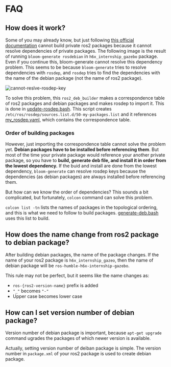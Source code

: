 # FAQ

## How does it work?

Some of you may already know, but just following [this official documentation](https://docs.ros.org/en/humble/How-To-Guides/Building-a-Custom-Debian-Package.html) cannot build private ros2 packages because it cannot resolve dependencies of private packages. The following image is the result of running `bloom-generate rosdebian` in `h6x_internship_gazebo` package. Even if you continue this, bloom-generate cannot resolve this dependency problem. This seems to be because `bloom-generate` tries to resolve dependencies with `rosdep`, and `rosdep` tries to find the dependencies with the name of the debian package (not the name of ros2 package).

![cannot-reslve-rosdep-key](./img/bloom-generate-cannot-resolve-rosdep-key.png)

To solve this problem, this `ros2_deb_builder` makes a correspondence table of ros2 packages and debian packages and makes rosdep to import it. This is done in [update-rosdep.bash](../script/update-rosdep.bash). This script creates `/etc/ros/rosdep/sources.list.d/50-my-packages.list` and it references [my_rosdep.yaml](../ws_humble/my_rosdep.yaml), which contains the correspondence table.

### Order of building packages

However, just importing the correspondence table cannot solve the problem yet. **Debian packages have to be installed before referencing them**. But most of the time your private package would reference your another private package, so you have to **build, generate deb file, and install it in order from the lowest dependency.** If the buid and install are done from the lowest dependency, `bloom-generate` can resolve rosdep keys because the dependencies (as debian packages) are always installed before referencing them.

But how can we know the order of dependencies? This sounds a bit complicated, but fortunately, `colcon` command can solve this problem.

`colcon list -tn` lists the names of packages in the topological ordering, and this is what we need to follow to build packages. [generate-deb.bash](../script/generate-deb.bash) uses this list to build.

## How does the name change from ros2 package to debian package?

After building debian packages, the name of the package changes. If the name of your ros2 package is `h6x_internship_gazeo`, then the name of debian package will be `ros-humble-h6x-internship-gazebo`.

This rule may not be perfect, but it seems like the name changes as:

- `ros-{ros2-version-name}` prefix is added
- `"_"` becomes `"-"`
- Upper case becomes lower case

## How can I set version number of debian package?

Version number of debian package is important, because `apt-get upgrade` command ugrades the packages of which newer version is available. 

Actually, setting version number of deiban package is simple. The version number in `package.xml` of your ros2 package is used to create debian package.
